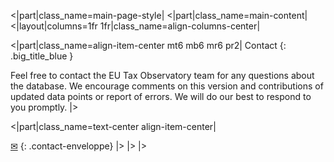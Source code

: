 [//]: # (Layout of contact page)

[//]: # (Main content)
<|part|class_name=main-page-style|
<|part|class_name=main-content|
<|layout|columns=1fr 1fr|class_name=align-columns-center|

<|part|class_name=align-item-center mt6 mb6 mr6 pr2|
Contact
{: .big_title_blue }

Feel free to contact the EU Tax Observatory team for any questions about the database. We encourage comments on this 
version and contributions of updated data points or report of errors. We will do our best to respond to you promptly.
|>

<|part|class_name=text-center align-item-center|

[&#9993;](mailto:Public_cbcr_database@taxobservatory.eu)
{: .contact-enveloppe}
|>
|>
|>